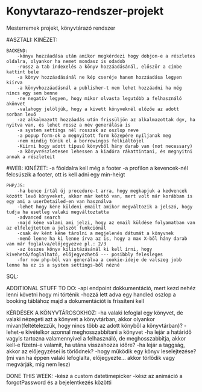 # Konyvtarazo-rendszer-projekt
Mesterremek projekt, könyvtárazó rendszer


#ASZTALI:
    KINÉZET:

    BACKEND:
        -könyv hozzáadása után amikor megkérdezi hogy dobjon-e a részletes oldalra, olyankor ha nemet mondasz is odadob
        -rossz a tab indexelés a könyv hozzáadásánál, először a címbe kattint bele
        -a könyv hozzáadásánál ne kép cseréje hanem hozzáadása legyen kiírva
        -a könyvhozzáadásnál a publisher-t nem lehet hozzáadni ha még nincs egy sem benne
        -ne negatív legyen, hogy mikor olvasta legutóbb a felhasználó akönvet
        -valahogy jelöljük, hogy a kivett könyveknél előzőe az adott sorban levő
        -az alkalmazott hozzáadás után frissüljön az alkalmazottak dgv, ha nyitva van, és lehet rossz a név generálása is
        -a system settings nél rosszak az oszlop neve
        -a popup form-ok a megnyitott form közepére nyíljanak meg
        -nem mindig tűnik el a borrowingos felkiáltójel
        -Kiírni hogy adott típusú könyvből hány darab van (not necessary)
        -a könyvrészletesen lehessen a kiadóra rákattintani, és megnyitni annak a részleteit

#WEB:
    KINÉZET:
        -a főoldalra kell még a footer
        -a profilon a kevencek-nél felcsúszik a footer, ott is kell adni egy min-heigt
        
        

    PHP/JS:
        -ha bence írtál új procedure-t arra, hogy megkapjuk a kedvencek között levő könyveket, akkor már kettő van, mert volt már korábban is egy ami a userDetailed-en van használva
        -lehet hogy kéne küldeni emailt amikor megváltozik a jelszó, hogy tudja ha esetleg valaki megváltoztatta
        -advanced search
        -majd kéne valami ami jelzi, hogy az email küldése folyamatban van az elfelejtettem a jelszót funkciónál
        -csak év ként kéne tárolni a megjelenés dátumát a könyvnek
        -menő lenne ha ki lenne írva az is, hogy a max X-ből hány darab van már foglalva/előjegyezve pl.: 2/3
        -az összes könyv kilistázásánál ki kell írni, hogy kivehető/foglalható, előjegyezhető --- posibbly felesleges
        -for now php-ből van generálva a cookie-ideje de valszeg jobb lenne ha ez is a system settings-ből nézné

SQL:


ADDITIONAL STUFF TO DO:
-api endpoint dokkumentáció, mert kezd nehéz lenni követni hogy mi történik 
-hozzá lett adva egy handled oszlop a booking táblához majd a dokumentációt is frissíteni kell

KÉRDÉSEK A KÖNYVTÁROSOKHOZ:
-ha valaki lefoglal egy könyvet, de valaki nézegeti azt a könyvet a könyvtárban, akkor olyankor mivan(feltételezzük, hogy nincs több az adott könyből a könyvtárban)?
-lehet-e kivételkor azonnal meghosszabbítani a könyvet
-ha lejár a határidő vagyis tartozna valamennyivel a felhasználó, de meghosszabbítja, akkor kell-e fizetni-e valamit, ha utána visszahozza időre?
-ha lejár a taggság, akkor az előjegyzései is törlődnek?
-hogy működik egy könyv leselejtezése? (mi van ha éppen valaki lefoglalta, előjegyezte... akkor törlődik vagy megvárják, míg nem lesz)


DONE THIS WEEK:
-kész a custom datetimepicker
-kész az animáció a forgotPassword és a bejelentkezés közötti